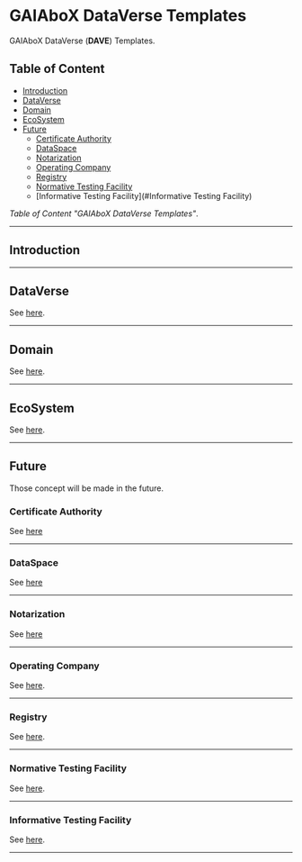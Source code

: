 # GAIAboX DataVerse Templates

GAIAboX DataVerse (**DAVE**) Templates.

## Table of Content

- [Introduction](#introduction)
- [DataVerse](#dataverse)
- [Domain](#domain)
- [EcoSystem](#ecosystem)
- [Future](#future)
    - [Certificate Authority](#certificate-authority)
    - [DataSpace](#dataspace)
    - [Notarization](#notarization)
    - [Operating Company](#operating-company)
    - [Registry](#registry)
    - [Normative Testing Facility](#normative-testing-facility)
    - [Informative Testing Facility](#Informative Testing Facility)

*Table of Content "GAIAboX DataVerse Templates"*.

---

## Introduction

---

## DataVerse

See [here](./dave/README.md).

---

## Domain

See [here](./dom/README.md).

---

## EcoSystem

See [here](./es/README.md).

---

## Future

Those concept will be made in the future.

### Certificate Authority

See [here](./future/ca/README.md)

---

### DataSpace

See [here](./future/ds/README.md)

---

### Notarization

See [here](./future/nota/README.md)

---

### Operating Company

See [here](./future/oc/README.md).

---

### Registry

See [here](./future/reg/README.md).

---

### Normative Testing Facility

See [here](./future/tfn/README.md).

---

### Informative Testing Facility

See [here](./future/tfi/README.md).

---